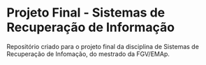 # Projeto Final - Sistemas de Recuperação de Informação
Repositório criado para o projeto final da disciplina de Sistemas de Recuperação de Infomação, do mestrado da FGV/EMAp.
